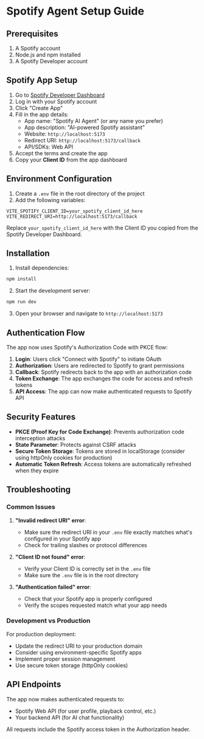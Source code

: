 # Spotify Agent Setup Guide

## Prerequisites

1. A Spotify account
2. Node.js and npm installed
3. A Spotify Developer account

## Spotify App Setup

1. Go to [Spotify Developer Dashboard](https://developer.spotify.com/dashboard)
2. Log in with your Spotify account
3. Click "Create App"
4. Fill in the app details:
   - App name: "Spotify AI Agent" (or any name you prefer)
   - App description: "AI-powered Spotify assistant"
   - Website: `http://localhost:5173`
   - Redirect URI: `http://localhost:5173/callback`
   - API/SDKs: Web API
5. Accept the terms and create the app
6. Copy your **Client ID** from the app dashboard

## Environment Configuration

1. Create a `.env` file in the root directory of the project
2. Add the following variables:

```env
VITE_SPOTIFY_CLIENT_ID=your_spotify_client_id_here
VITE_REDIRECT_URI=http://localhost:5173/callback
```

Replace `your_spotify_client_id_here` with the Client ID you copied from the Spotify Developer Dashboard.

## Installation

1. Install dependencies:
```bash
npm install
```

2. Start the development server:
```bash
npm run dev
```

3. Open your browser and navigate to `http://localhost:5173`

## Authentication Flow

The app now uses Spotify's Authorization Code with PKCE flow:

1. **Login**: Users click "Connect with Spotify" to initiate OAuth
2. **Authorization**: Users are redirected to Spotify to grant permissions
3. **Callback**: Spotify redirects back to the app with an authorization code
4. **Token Exchange**: The app exchanges the code for access and refresh tokens
5. **API Access**: The app can now make authenticated requests to Spotify API

## Security Features

- **PKCE (Proof Key for Code Exchange)**: Prevents authorization code interception attacks
- **State Parameter**: Protects against CSRF attacks
- **Secure Token Storage**: Tokens are stored in localStorage (consider using httpOnly cookies for production)
- **Automatic Token Refresh**: Access tokens are automatically refreshed when they expire

## Troubleshooting

### Common Issues

1. **"Invalid redirect URI" error**:
   - Make sure the redirect URI in your `.env` file exactly matches what's configured in your Spotify app
   - Check for trailing slashes or protocol differences

2. **"Client ID not found" error**:
   - Verify your Client ID is correctly set in the `.env` file
   - Make sure the `.env` file is in the root directory

3. **"Authentication failed" error**:
   - Check that your Spotify app is properly configured
   - Verify the scopes requested match what your app needs

### Development vs Production

For production deployment:
- Update the redirect URI to your production domain
- Consider using environment-specific Spotify apps
- Implement proper session management
- Use secure token storage (httpOnly cookies)

## API Endpoints

The app now makes authenticated requests to:
- Spotify Web API (for user profile, playback control, etc.)
- Your backend API (for AI chat functionality)

All requests include the Spotify access token in the Authorization header.
